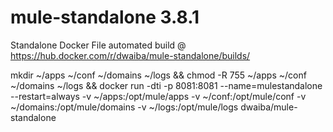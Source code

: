 # mule-standalone 3.8.1
Standalone Docker File automated build @ https://hub.docker.com/r/dwaiba/mule-standalone/builds/

mkdir ~/apps ~/conf ~/domains ~/logs && chmod -R 755 ~/apps ~/conf ~/domains ~/logs  && docker run -dti -p 8081:8081 --name=mulestandalone --restart=always -v ~/apps:/opt/mule/apps -v ~/conf:/opt/mule/conf -v ~/domains:/opt/mule/domains -v ~/logs:/opt/mule/logs dwaiba/mule-standalone
